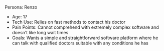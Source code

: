 Persona: Renzo
* Age: 17
* Tech Use: Relies on fast methods to contact his doctor
* Pain Points: Cannot comprehend with extremely complex software and doesn’t like long wait times
* Goals: Wants a simple and straightforward software platform where he can talk with qualified doctors suitable with any conditions he has

